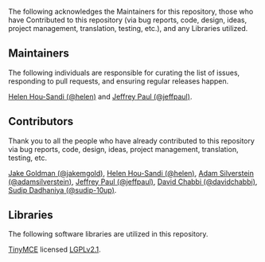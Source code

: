 The following acknowledges the Maintainers for this repository, those who have Contributed to this repository (via bug reports, code, design, ideas, project management, translation, testing, etc.), and any Libraries utilized.

## Maintainers

The following individuals are responsible for curating the list of issues, responding to pull requests, and ensuring regular releases happen.

[Helen Hou-Sandi (@helen)](https://github.com/helen) and [Jeffrey Paul (@jeffpaul)](https://github.com/jeffpaul).

## Contributors

Thank you to all the people who have already contributed to this repository via bug reports, code, design, ideas, project management, translation, testing, etc.

[Jake Goldman (@jakemgold)](https://github.com/jakemgold), [Helen Hou-Sandi (@helen)](https://github.com/helen), [Adam Silverstein (@adamsilverstein)](https://github.com/adamsilverstein), [Jeffrey Paul (@jeffpaul)](https://github.com/jeffpaul), [David Chabbi (@davidchabbi)](https://profiles.wordpress.org/davidchabbi/), [Sudip Dadhaniya (@sudip-10up)](https://github.com/sudip-10up).

## Libraries

The following software libraries are utilized in this repository.

[TinyMCE](https://github.com/tinymce/tinymce) licensed [LGPLv2.1](https://github.com/tinymce/tinymce/blob/master/LICENSE.TXT).
